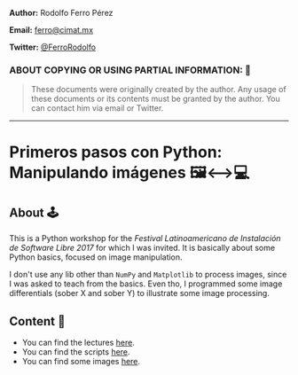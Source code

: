 **Author:** Rodolfo Ferro Pérez

**Email:** [ferro@cimat.mx](ferro@cimat.mx)

**Twitter:** [@FerroRodolfo](http://twitter.com/FerroRodolfo)

### ABOUT COPYING OR USING PARTIAL INFORMATION: 🔐
> These documents were originally created by the author.
> Any usage of these documents or its contents must be granted by the author.
> You can contact him via email or Twitter.

***

# Primeros pasos con Python: Manipulando imágenes 🖼⟷💻

## About 🕹

This is a Python workshop for the *Festival Latinoamericano de Instalación de Software Libre 2017* for which I was invited. It is basically about some Python basics, focused on image manipulation.

I don't use any lib other than `NumPy` and `Matplotlib` to process images, since I was asked to teach from the basics. Even tho, I programmed some image differentials (sober X and sober Y) to illustrate some image processing.


## Content 👾

* You can find the lectures [here](https://github.com/RodolfoFerro/FLISoL17/blob/master/lecture/python.pdf).
* You can find the scripts [here](https://github.com/RodolfoFerro/FLISoL17/tree/master/scripts).
* You can find some images [here](https://github.com/RodolfoFerro/FLISoL17/tree/master/imgs).
